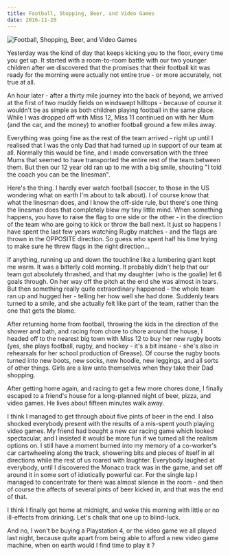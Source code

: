 ```yaml
---
title: Football, Shopping, Beer, and Video Games
date: 2016-11-20
---
```


![Football, Shopping, Beer, and Video Games](https://source.unsplash.com/9ZQzrLWV52M/1600x900)

Yesterday was the kind of day that keeps kicking you to the floor, every time you get up. It started with a room-to-room battle with our two younger children after we discovered that the promises that their football kit was ready for the morning were actually not entire true - or more accurately, not true at all.

An hour later - after a thirty mile journey into the back of beyond, we arrived at the first of two muddy fields on windswept hilltops - because of course it wouldn't be as simple as both children playing football in the same place. While I was dropped off with Miss 12, Miss 11 continued on with her Mum (and the car, and the money) to another football ground a few miles away.

Everything was going fine as the rest of the team arrived - right up until I realised that I was the only Dad that had turned up in support of our team at all. Normally this would be fine, and I made conversation with the three Mums that seemed to have transported the entire rest of the team between them. But then our 12 year old ran up to me with a big smile, shouting "I told the coach you can be the linesman".

Here's the thing. I hardly ever watch football (soccer, to those in the US wondering what on earth I'm about to talk about). I of course know that what the linesman does, and I know the off-side rule, but there's one thing the linesman does that completely blew my tiny little mind. When something happens, you have to raise the flag to one side or the other - in the direction of the team who are going to kick or throw the ball next. It just so happens I have spent the last few years watching Rugby matches - and the flags are thrown in the OPPOSITE direction. So guess who spent half his time trying to make sure he threw flags in the right direction...

If anything, running up and down the touchline like a lumbering giant kept me warm. It was a bitterly cold morning. It probably didn't help that our team got absolutely thrashed, and that my daughter (who is the goalie) let 6 goals through. On her way off the pitch at the end she was almost in tears. But then something really quite extraordinary happened - the whole team ran up and hugged her - telling her how well she had done. Suddenly tears turned to a smile, and she actually felt like part of the team, rather than the one that gets the blame.

After returning home from football, throwing the kids in the direction of the shower and bath, and racing from chore to chore around the house, I headed off to the nearest big town with Miss 12 to buy her new rugby boots (yes, she plays football, rugby, and hockey - it's a bit insane - she's also in rehearsals for her school production of Grease). Of course the rugby boots turned into new boots, new socks, new hoodie, new leggings, and all sorts of other things. Girls are a law unto themselves when they take their Dad shopping.

After getting home again, and racing to get a few more chores done, I finally escaped to a friend's house for a long-planned night of beer, pizza, and video games. He lives about fifteen minutes walk away.

I think I managed to get through about five pints of beer in the end. I also shocked everybody present with the results of a mis-spent youth playing video games. My friend had bought a new car racing game which looked spectacular, and I insisted it would be more fun if we turned all the realism options on. I still have a moment burned into my memory of a co-worker's car cartwheeling along the track, showering bits and pieces of itself in all directions while the rest of us roared with laughter. Everybody laughed at everybody, until I discovered the Monaco track was in the game, and set off around it in some sort of idiotically powerful car. For the single lap I managed to concentrate for there was almost silence in the room - and then of course the affects of several pints of beer kicked in, and that was the end of that.

I think I finally got home at midnight, and woke this morning with little or no ill-effects from drinking. Let's chalk that one up to blind-luck.

And no, I won't be buying a Playstation 4, or the video game we all played last night, because quite apart from being able to afford a new video game machine, when on earth would I find time to play it ?